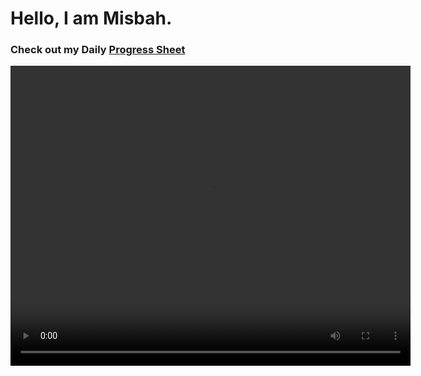# Hello, I am Misbah.

### Check out my Daily  [Progress Sheet](https://github.com/wsamio/Progress-Sheet)

<video width="640" height="480" controls>
  <source src="Added\Videos\01.mp4" type="video/mp4">
  Your browser does not support the video tag.
</video>


